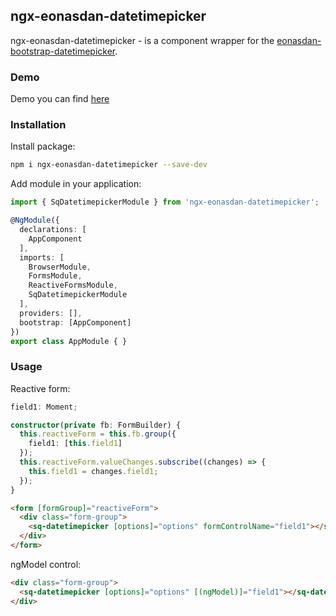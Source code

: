 ## ngx-eonasdan-datetimepicker

ngx-eonasdan-datetimepicker - is a component wrapper for the [eonasdan-bootstrap-datetimepicker](https://www.npmjs.com/package/eonasdan-bootstrap-datetimepicker).

### Demo

Demo you can find [here](http://tigorc.ru/ngx-eonasdan-datetimepicker-demo/)

### Installation

Install package:

```bash
npm i ngx-eonasdan-datetimepicker --save-dev
```

Add module in your application:

```typescript
import { SqDatetimepickerModule } from 'ngx-eonasdan-datetimepicker';

@NgModule({
  declarations: [
    AppComponent
  ],
  imports: [
    BrowserModule,
    FormsModule,
    ReactiveFormsModule,
    SqDatetimepickerModule
  ],
  providers: [],
  bootstrap: [AppComponent]
})
export class AppModule { }
```

### Usage

Reactive form:

```typescript
field1: Moment;

constructor(private fb: FormBuilder) {
  this.reactiveForm = this.fb.group({
    field1: [this.field1]
  });
  this.reactiveForm.valueChanges.subscribe((changes) => {
    this.field1 = changes.field1;
  });
}
```

```html
<form [formGroup]="reactiveForm">
  <div class="form-group">
    <sq-datetimepicker [options]="options" formControlName="field1"></sq-datetimepicker>
  </div>
</form>
```

ngModel control:
```html
<div class="form-group">
  <sq-datetimepicker [options]="options" [(ngModel)]="field1"></sq-datetimepicker>
</div>
```
